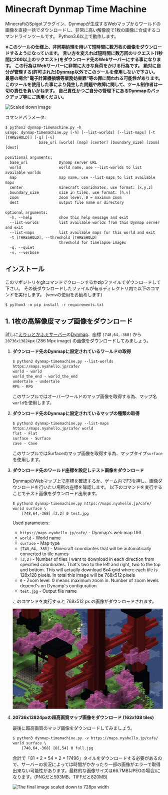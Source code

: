 # Minecraft Dynmap Time Machine

MinecraftのSpigotプラグイン、Dynmapが生成するWebマップからワールドの画像を直接一括でダウンロードし、非常に高い解像度で1枚の画像に合成するコマンドラインツールです。
Python3.6以上で動作します。


**※このツールの仕様上、非同期処理を用いて短時間に数万枚の画像をダウンロードするようになっています。**
**言い方を変えれば短時間に数万回のリクエスト(1秒間に200以上のリクエスト)をダウンロード先のWebサーバーにする事になります。**
**この行為はWebサーバーに非常に大きな負荷をかける行為です。**
**絶対に自分が管理する(許可された)Dynmap以外でこのツールを使用しないで下さい。**
**最悪の場合"電子計算機損壊等業務妨害罪"等の罪に問われる可能性があります。**
**このツールを使用した事により発生した問題や故障に関して、ツール制作者は一切の責任を負いかねます。**
**自己責任かつご自分の管理下にあるDynmapのバックアップ等にご活用ください。**


![Scaled down image](https://media.nyahello.jp/2022/02/full.jpg)


コマンドパラメータ:

    $ python3 dynmap-timemachine.py -h
    usage: dynmap-timemachine.py [-h] [--list-worlds] [--list-maps] [-t [THRESHOLD]] [-q] [-v]
                   base_url [world] [map] [center] [boundary_size] [zoom] [dest]
    
    positional arguments:
      base_url              Dynamp server URL
      world                 world name, use --list-worlds to list available worlds
      map                   map name, use --list-maps to list available maps
      center                minecraft cooridnates, use format: [x,y,z]
      boundary_size         size in tiles, use format: [h,v]
      zoom                  zoom level, 0 = maximum zoom
      dest                  output file name or directory
    
    optional arguments:
      -h, --help            show this help message and exit
      --list-worlds         list available worlds from this Dynmap server and exit
      --list-maps           list available maps for this world and exit
      -t [THRESHOLD], --threshold [THRESHOLD]
                            threshold for timelapse images
      -q, --quiet
      -v, --verbose

## インストール
このリポジトリをgitコマンドでクローンするかzipファイルでダウンロードして下さい。
その後ダウンロードしたファイルが有るディレクトリ内で以下のコマンドを実行します。
(venvの使用をお勧めします)

    $ python3 -m pip install -r requirements.txt

## 1. 1枚の高解像度マップ画像をダウンロード

試しに[えりぃとかふぇサーバー](https://nyahello.jp/docs/minecraft/elite_cafe/)の[Dynmap](https://maps.nyahello.jp/cafe/)、座標 `[748,64,-368]` から `20736x13824`px (286 Mpx image) の画像をダウンロードしてみましょう。


1. **ダウンロード先のDynmapに設定されているワールドの取得**

   ```
   $ python3 dynmap-timemachine.py --list-worlds https://maps.nyahello.jp/cafe/
   world - world
   world_the_end - world_the_end
   undertale - undertale
   RPG - RPG
   ```

   このサンプルではオーバーワールドのマップ画像を取得する為、マップ名`world`を使用します。

2. **ダウンロード先のDynmapに設定されているマップの種類の取得**

   ```
   $ python3 dynmap-timemachine.py --list-maps https://maps.nyahello.jp/cafe/ world
   flat - Flat
   surface - Surface
   cave - Cave
   ```
    
   このサンプルではSurfaceのマップ画像を取得する為、マップタイプ`surface`を使用します。
   
3. **ダウンロード先のワールド座標を設定しテスト画像をダウンロード**

   DynmapのWebマップ上で座標を確認するか、ゲーム内でF3を押し、画像ダウンロードを行いたい場所の座標を確認します。
   以下のコマンドを実行することでテスト画像をダウンロード出来ます。
   
   ```
   $ python3 dynmap-timemachine.py https://maps.nyahello.jp/cafe/ world surface \
       [748,64,-368] [3,2] 0 test.jpg
   ```
   
   Used parameters:
   
   - `https://maps.nyahello.jp/cafe/` - Dynmap's web map URL
   - `world` - World name
   - `surface` - Map type
   - `[748,64,-368]` - Minecraft coordiantes that will be automatically converted to tile names
   - `[3,2]` - Number of tiles I want to download in each direction from specified coordinates. That's two to the left and right, two to the top and bottom. This will actually download 6x4 grid where each tile is 128x128 pixels. In total this image will be 768x512 pixels
   - `0` - Zoom level. 0 means maximum zoom in. Number of zoom levels depend's on Dynamp's configuration
   - `test.jpg` - Output file name
   
   このコマンドを実行すると 768x512 px の画像がダウンロードされます。
   
   ![Preview from 6x4 grid](https://raw.githubusercontent.com/noflm/minecraft-dynmap-timemachine/master/sample_imgs/cafe_3x2_s.jpg)
   
4. **20736x13824pxの超高画質マップ画像をダウンロード (162x108 tiles)**
   
   最後に超高画質のマップ画像をダウンロードしてみましょう。
   
   ```
   $ python3 dynmap-timemachine.py -v https://maps.nyahello.jp/cafe/ world surface \
       [748,64,-368] [81,54] 0 full.jpg
   ```
   
   合計で「81 * 2 * 54 * 2 = 17496」タイルをダウンロードする必要があるので、サーバーの状況によっては時間がかかったり一部の画像がエラーで取得出来ない可能性があります。最終的な画像サイズは66.7MB(JPEGの場合)になります。(PNGだと593MB、TIFFだと820MB)
   
   ![The final image scaled down to 728px width](https://media.nyahello.jp/2022/02/full.jpg)
